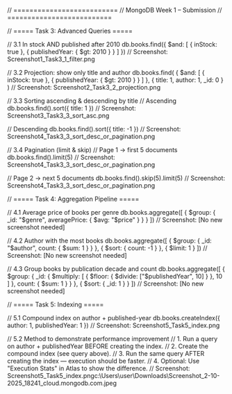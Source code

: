 // ==========================
// MongoDB Week 1 – Submission
// ==========================

// ===== Task 3: Advanced Queries =====

// 3.1 In stock AND published after 2010
db.books.find({
  $and: [
    { inStock: true },
    { publishedYear: { $gt: 2010 } }
  ]
})
// Screenshot: Screenshot1_Task3_1_filter.png

// 3.2 Projection: show only title and author
db.books.find(
  {
    $and: [
      { inStock: true },
      { publishedYear: { $gt: 2010 } }
    ]
  },
  { title: 1, author: 1, _id: 0 }
)
// Screenshot: Screenshot2_Task3_2_projection.png

// 3.3 Sorting ascending & descending by title
// Ascending
db.books.find().sort({ title: 1 })
// Screenshot: Screenshot3_Task3_3_sort_asc.png

// Descending
db.books.find().sort({ title: -1 })
// Screenshot: Screenshot4_Task3_3_sort_desc_or_pagination.png

// 3.4 Pagination (limit & skip)
// Page 1 → first 5 documents
db.books.find().limit(5)
// Screenshot: Screenshot4_Task3_3_sort_desc_or_pagination.png

// Page 2 → next 5 documents
db.books.find().skip(5).limit(5)
// Screenshot: Screenshot4_Task3_3_sort_desc_or_pagination.png

// ===== Task 4: Aggregation Pipeline =====

// 4.1 Average price of books per genre
db.books.aggregate([
  {
    $group: {
      _id: "$genre",
      averagePrice: { $avg: "$price" }
    }
  }
])
// Screenshot: [No new screenshot needed]

// 4.2 Author with the most books
db.books.aggregate([
  {
    $group: {
      _id: "$author",
      count: { $sum: 1 }
    }
  },
  { $sort: { count: -1 } },
  { $limit: 1 }
])
// Screenshot: [No new screenshot needed]

// 4.3 Group books by publication decade and count
db.books.aggregate([
  {
    $group: {
      _id: { $multiply: [ { $floor: { $divide: ["$publishedYear", 10] } }, 10 ] },
      count: { $sum: 1 }
    }
  },
  { $sort: { _id: 1 } }
])
// Screenshot: [No new screenshot needed]

// ===== Task 5: Indexing =====

// 5.1 Compound index on author + published-year
db.books.createIndex({ author: 1, publishedYear: 1 })
// Screenshot: Screenshot5_Task5_index.png

// 5.2 Method to demonstrate performance improvement
// 1. Run a query on author + publishedYear BEFORE creating the index.
// 2. Create the compound index (see query above).
// 3. Run the same query AFTER creating the index — execution should be faster.
// 4. Optional: Use "Execution Stats" in Atlas to show the difference.
// Screenshot: Screenshot5_Task5_index.pngc:\Users\user\Downloads\Screenshot_2-10-2025_18241_cloud.mongodb.com.jpeg